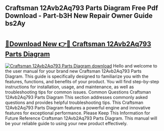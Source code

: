 ## Craftsman 12Avb2Aq793 Parts Diagram Free Pdf Download - Part-b3H New Repair Owner Guide bs2Ay

# <h2><a href="http://dfn6x1.blite.top/?on=Craftsman+12Avb2Aq793+Parts+Diagram">🔗Download New 👉🔴 Craftsman 12Avb2Aq793 Parts Diagram</a></h2>

[![Craftsman 12Avb2Aq793 Parts Diagram download](https://i.imgur.com/lujVjoI.png)](http://dfn6x1.blite.top/?on=Craftsman+12Avb2Aq793+Parts+Diagram)
Hello and welcome to the user manual for your brand new Craftsman 12Avb2Aq793 Parts Diagram. This guide is specifically designed to familiarize you with the features, functions, and benefits of your product. You will find step-by-step instructions for installation, usage, and maintenance, as well as troubleshooting tips for common issues. Common Questions Craftsman 12Avb2Aq793 Parts Diagram This section addresses commonly asked questions and provides helpful troubleshooting tips. This Craftsman 12Avb2Aq793 Parts Diagram features a powerful engine and innovative features for exceptional performance. Please Keep This Information for Future Reference Craftsman 12Avb2Aq793 Parts Diagram. This manual will be your reliable guide to using your new product effectively.
